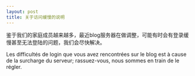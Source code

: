 ```yaml
---
layout: post
title: 关于访问缓慢的说明
---
```


<p>鉴于我们的家庭成员越来越多，最近blog服务器在做调整，可能有时会有登录缓慢甚至无法登陆的问题，我们会尽快解决。</p>
<p>Les difficultés de login que vous avez rencontrées sur le blog est à cause de la surcharge du serveur; rassuez-vous, nous sommes en train de le régler.</p>
<p></p>
